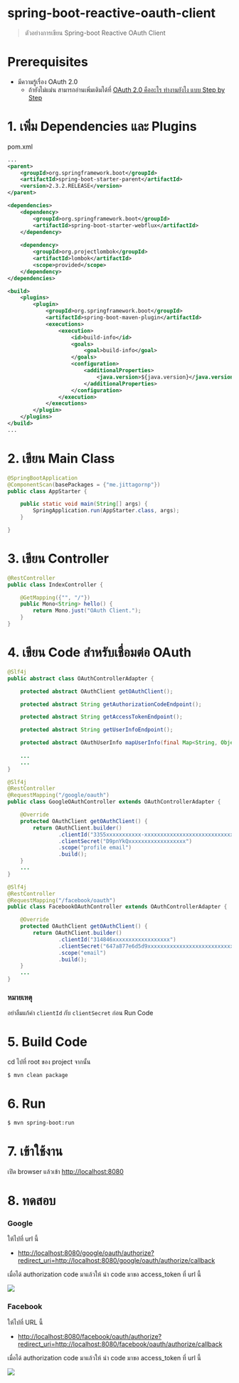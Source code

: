# spring-boot-reactive-oauth-client

> ตัวอย่างการเขียน Spring-boot Reactive OAuth Client 

# Prerequisites

- มีความรู้เรื่อง OAuth 2.0 
    - ถ้ายังไม่แม่น สามารถอ่านเพิ่มเติมได้ที่ [OAuth 2.0 คืออะไร ทำงานยังไง แบบ Step by Step](https://docs.google.com/presentation/d/1GefptamJEHczcnkNo1Gjsv2DFO2ctFjGvc7AYEf35Gg/edit?usp=sharing)

# 1. เพิ่ม Dependencies และ Plugins 

pom.xml 
``` xml
...
<parent>
    <groupId>org.springframework.boot</groupId>
    <artifactId>spring-boot-starter-parent</artifactId>
    <version>2.3.2.RELEASE</version>
</parent>

<dependencies>
    <dependency>
        <groupId>org.springframework.boot</groupId>
        <artifactId>spring-boot-starter-webflux</artifactId>
    </dependency>
    
    <dependency>
        <groupId>org.projectlombok</groupId>
        <artifactId>lombok</artifactId>
        <scope>provided</scope>
    </dependency>
</dependencies>

<build>
    <plugins>
        <plugin>
            <groupId>org.springframework.boot</groupId>
            <artifactId>spring-boot-maven-plugin</artifactId>
            <executions>        
                <execution>            
                    <id>build-info</id>            
                    <goals>                
                        <goal>build-info</goal>            
                    </goals>        
                    <configuration>                
                        <additionalProperties>                    
                            <java.version>${java.version}</java.version>                                   
                        </additionalProperties>            
                    </configuration>        
                </execution>    
            </executions>
        </plugin>
    </plugins>
</build>
...
```

# 2. เขียน Main Class 

``` java
@SpringBootApplication
@ComponentScan(basePackages = {"me.jittagornp"})
public class AppStarter {

    public static void main(String[] args) {
        SpringApplication.run(AppStarter.class, args);
    }

}
```

# 3. เขียน Controller
``` java
@RestController
public class IndexController {

    @GetMapping({"", "/"})
    public Mono<String> hello() {
        return Mono.just("OAuth Client.");
    }
}
```

# 4. เขียน Code สำหรับเชื่อมต่อ OAuth 
```java
@Slf4j
public abstract class OAuthControllerAdapter {

    protected abstract OAuthClient getOAuthClient();

    protected abstract String getAuthorizationCodeEndpoint();

    protected abstract String getAccessTokenEndpoint();

    protected abstract String getUserInfoEndpoint();

    protected abstract OAuthUserInfo mapUserInfo(final Map<String, Object> userInfo);
    
    ...
    ...
}

@Slf4j
@RestController
@RequestMapping("/google/oauth")
public class GoogleOAuthController extends OAuthControllerAdapter {

    @Override
    protected OAuthClient getOAuthClient() {
        return OAuthClient.builder()
                .clientId("3355xxxxxxxxxxx-xxxxxxxxxxxxxxxxxxxxxxxxxxxx.apps.googleusercontent.com")
                .clientSecret("D9pnYkQxxxxxxxxxxxxxxxxxx")
                .scope("profile email")
                .build();
    }
    ...
}

@Slf4j
@RestController
@RequestMapping("/facebook/oauth")
public class FacebookOAuthController extends OAuthControllerAdapter {

    @Override
    protected OAuthClient getOAuthClient() {
        return OAuthClient.builder()
                .clientId("314846xxxxxxxxxxxxxxxxxx")
                .clientSecret("647a877e6d5d9xxxxxxxxxxxxxxxxxxxxxxxxxxxxxxxxxxxx")
                .scope("email")
                .build();
    }
    ...
}    
```

### หมายเหตุ 

อย่าลืมแก้ค่า `clientId` กับ `clientSecret` ก่อน Run Code 

# 5. Build Code
cd ไปที่ root ของ project จากนั้น  
``` sh
$ mvn clean package
```

# 6. Run 
``` sh 
$ mvn spring-boot:run
```

# 7. เข้าใช้งาน

เปิด browser แล้วเข้า [http://localhost:8080](http://localhost:8080)

# 8. ทดสอบ


### Google 

ให้ไปที่ url นี้

- [http://localhost:8080/google/oauth/authorize?redirect_uri=http://localhost:8080/google/oauth/authorize/callback](http://localhost:8080/google/oauth/authorize?redirect_uri=http://localhost:8080/google/oauth/authorize/callback)

เมื่อได้ authorization code มาแล้วให้ นำ code มาขอ access_token ที่ url นี้ 

![](oauth-google.png)

### Facebook

ให้ไปที่ URL นี้ 
- [http://localhost:8080/facebook/oauth/authorize?redirect_uri=http://localhost:8080/facebook/oauth/authorize/callback](http://localhost:8080/facebook/oauth/authorize?redirect_uri=http://localhost:8080/facebook/oauth/authorize/callback)

เมื่อได้ authorization code มาแล้วให้ นำ code มาขอ access_token ที่ url นี้ 

![](oauth-facebook.png)

